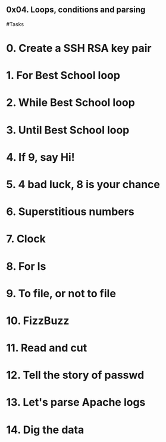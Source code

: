 ## 0x04. Loops, conditions and parsing

#Tasks
# 0. Create a SSH RSA key pair
# 1. For Best School loop
# 2. While Best School loop
# 3. Until Best School loop
# 4. If 9, say Hi!
# 5. 4 bad luck, 8 is your chance
# 6. Superstitious numbers
# 7. Clock
# 8. For ls
# 9. To file, or not to file
# 10. FizzBuzz
# 11. Read and cut
# 12. Tell the story of passwd
# 13. Let's parse Apache logs
# 14. Dig the data


